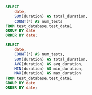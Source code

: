 ```sql table4
SELECT
    date,
    SUM(duration) AS total_duration,
    COUNT(*) AS num_tests
FROM test_database.test_data1
GROUP BY date
ORDER BY date;
```

```sql table5
SELECT
    date,
    COUNT(*) AS num_tests,
    SUM(duration) AS total_duration,
    AVG(duration) AS avg_duration,
    MIN(duration) AS min_duration,
    MAX(duration) AS max_duration
FROM test_database.test_data1
GROUP BY date
ORDER BY date;
```

<DataTable 
data={table5}
/>


<LineChart
    data={table5} 
    title="Total Duration of Tests by Month"
    xField="date"
    yField="num_tests"
    xAxisTitle="Date"
    yAxisTitle="Number of Tests"
    seriesName="Number of Tests"
/>

<BarChart
    data={table5}
    xField="month"
    yField="sales"
    yFormat="usd1k"
    seriesField="category"
    showLabels={true}
/>
